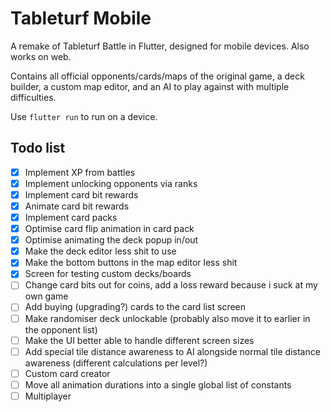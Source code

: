 # Tableturf Mobile

A remake of Tableturf Battle in Flutter, designed for mobile devices. Also works on web.

Contains all official opponents/cards/maps of the original game, a deck builder, a custom map editor, and an AI to play against with multiple difficulties.

Use `flutter run` to run on a device.

## Todo list

- [x] Implement XP from battles
- [x] Implement unlocking opponents via ranks
- [x] Implement card bit rewards
- [x] Animate card bit rewards
- [x] Implement card packs
- [x] Optimise card flip animation in card pack
- [x] Optimise animating the deck popup in/out
- [x] Make the deck editor less shit to use
- [x] Make the bottom buttons in the map editor less shit
- [x] Screen for testing custom decks/boards
- [ ] Change card bits out for coins, add a loss reward because i suck at my own game
- [ ] Add buying (upgrading?) cards to the card list screen
- [ ] Make randomiser deck unlockable (probably also move it to earlier in the opponent list)
- [ ] Make the UI better able to handle different screen sizes
- [ ] Add special tile distance awareness to AI alongside normal tile distance awareness (different calculations per level?)
- [ ] Custom card creator
- [ ] Move all animation durations into a single global list of constants
- [ ] Multiplayer
